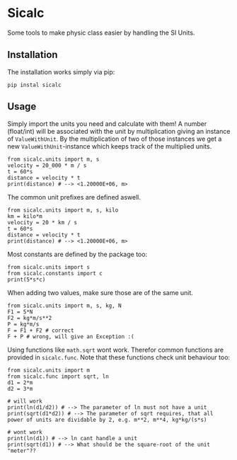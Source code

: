 # Sicalc
Some tools to make physic class easier by handling the SI Units.

## Installation
The installation works simply via pip:
```
pip instal sicalc
```

## Usage
Simply import the units you need and calculate with them!
A number (float/int) will be associated with the unit by multiplication giving an instance of `ValueWithUnit`. By the multiplication of two of those instances we get a new `ValueWithUnit`-instance which keeps track of the multiplied units. 
```
from sicalc.units import m, s
velocity = 20_000 * m / s
t = 60*s
distance = velocity * t
print(distance) # --> <1.20000E+06, m>
```

The common unit prefixes are defined aswell.
```
from sicalc.units import m, s, kilo
km = kilo*m
velocity = 20 * km / s
t = 60*s
distance = velocity * t
print(distance) # --> <1.20000E+06, m>
```

Most constants are defined by the package too:
```
from sicalc.units import s
from sicalc.constants import c
print(5*s*c)
```

When adding two values, make sure those are of the same unit.
``` 
from sicalc.units import m, s, kg, N
F1 = 5*N
F2 = kg*m/s**2
P = kg*m/s
F = F1 + F2 # correct
F + P # wrong, will give an Exception :(
```

Using functions like `math.sqrt` wont work. Therefor common functions are provided in `sicalc.func`. Note that these functions check unit behaviour too:
``` 
from sicalc.units import m
from sicalc.func import sqrt, ln
d1 = 2*m
d2 = 3*m

# will work
print(ln(d1/d2)) # --> The parameter of ln must not have a unit
print(sqrt(d1*d2)) # --> The parameter of sqrt requires, that all power of units are dividable by 2, e.g. m**2, m**4, kg*kg/(s*s)

# wont work
print(ln(d1)) # --> ln cant handle a unit
print(sqrt(d1)) # --> What should be the square-root of the unit "meter"??
```

